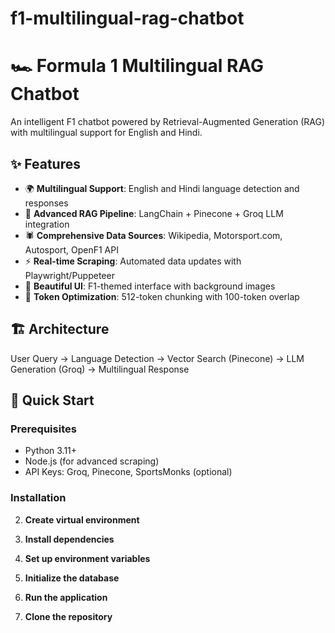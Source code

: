 # f1-multilingual-rag-chatbot
# 🏎️ Formula 1 Multilingual RAG Chatbot

An intelligent F1 chatbot powered by Retrieval-Augmented Generation (RAG) with multilingual support for English and Hindi.

## ✨ Features

- 🌍 **Multilingual Support**: English and Hindi language detection and responses
- 🧠 **Advanced RAG Pipeline**: LangChain + Pinecone + Groq LLM integration  
- 🕷️ **Comprehensive Data Sources**: Wikipedia, Motorsport.com, Autosport, OpenF1 API
- ⚡ **Real-time Scraping**: Automated data updates with Playwright/Puppeteer
- 🎨 **Beautiful UI**: F1-themed interface with background images
- 🔧 **Token Optimization**: 512-token chunking with 100-token overlap

## 🏗️ Architecture

User Query → Language Detection → Vector Search (Pinecone) → LLM Generation (Groq) → Multilingual Response

## 🚀 Quick Start

### Prerequisites
- Python 3.11+
- Node.js (for advanced scraping)
- API Keys: Groq, Pinecone, SportsMonks (optional)

### Installation

2. **Create virtual environment**

3. **Install dependencies**
   
4. **Set up environment variables**

5. **Initialize the database**
   
6. **Run the application**
  




1. **Clone the repository**

